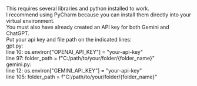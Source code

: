 This requires several libraries and python installed to work.<br> I recommend using PyCharm because you can install them directly into your virtual environment. <br> You must also have already created an API key for both Gemini and ChatGPT.<br>Put your api key and file path on the indicated lines:
<br>gpt.py:
<br>line 10: os.environ["OPENAI_API_KEY"] = "your-api-key"
<br>line 97: folder_path = f"C:/path/to/your/folder/{folder_name}"
<br>gemini.py:
<br>line 12: os.environ["GEMINI_API_KEY"] = "your-api-key"
<br>line 105: folder_path = f"C:/path/to/your/folder/{folder_name}"
